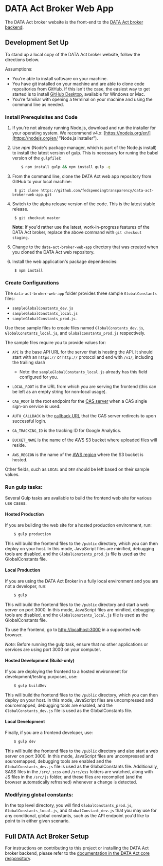 # DATA Act Broker Web App

The DATA Act broker website is the front-end to the [DATA Act broker backend](https://github.com/fedspendingtransparency/data-act-broker-backend "DATA Act broker backend").

## Development Set Up

To stand up a local copy of the DATA Act broker website, follow the directions below.

Assumptions:

* You're able to install software on your machine.
* You have git installed on your machine and are able to clone code repositories from GitHub. If this isn't the case, the easiest way to get started is to install [GitHub Desktop](https://desktop.github.com/ "GitHub desktop"), available for Windows or Mac.
* You're familiar with opening a terminal on your machine and using the command line as needed.

### Install Prerequisites and Code

1. If you're not already running Node.js, download and run the installer for your operating system. We recommend v4.x: [https://nodejs.org/en/](https://nodejs.org/en/ "Node.js installer").

2. Use *npm* (Node's package manager, which is part of the Node.js install) to install the latest version of gulp. This is necessary for runing the babel version of the `gulpfile`):

    ```bash
        $ npm install gulp && npm install gulp -g
    ```

3. From the command line, clone the DATA Act web app repository from GitHub to your local machine:

        $ git clone https://github.com/fedspendingtransparency/data-act-broker-web-app.git

4. Switch to the alpha release version of the code. This is the latest stable release.

        $ git checkout master

    **Note:** If you'd rather use the latest, work-in-progress features of the DATA Act broker, replace the above command with `git checkout staging`.

5. Change to the `data-act-broker-web-app` directory that was created when you cloned the DATA Act web repository.

6. Install the web application's package dependencies:

        $ npm install


### Create Configurations

The `data-act-broker-web-app` folder provides three sample `GlobalConstants` files:

 * `sampleGlobalConstants_dev.js`
 * `sampleGlobalConstants_local.js`
 * `sampleGlobalConstants_prod.js`.

Use these sample files to create files named `GlobalConstants_dev.js`, `GlobalConstants_local.js`, and `GlobalConstants_prod.js` respectively.

The sample files require you to provide values for:

* `API` is the base API URL for the server that is hosting the API. It should start with an `https://` or `http://` protocol and end with `/v1/`, including the trailing slash

	* Note: the `sampleGlobalConstants_local.js` already has this field configured for you.

* `LOCAL_ROOT` is the URL from which you are serving the frontend (this can be left as an empty string for non-local usage).
* `CAS_ROOT` is the root endpoint for the [CAS server](https://apereo.github.io/cas/4.2.x/protocol/CAS-Protocol-Specification.html#cas-uris) when a CAS single sign-on service is used.
* `AUTH_CALLBACK` is the [callback URL](https://apereo.github.io/cas/4.2.x/protocol/CAS-Protocol-Specification.html#response) that the CAS server redirects to upon successful login.
* `GA_TRACKING_ID` is the tracking ID for Google Analytics.
* `BUCKET_NAME` is the name of the AWS S3 bucket where uploaded files will reside.
* `AWS_REGION` is the name of the [AWS region](http://docs.aws.amazon.com/general/latest/gr/rande.html) where the S3 bucket is hosted.

Other fields, such as `LOCAL` and `DEV` should be left based on their sample values.

### Run gulp tasks:

Several Gulp tasks are available to build the frontend web site for various use cases.

#### Hosted Production

If you are building the web site for a hosted production environment, run:

```bash
	$ gulp production
```
This will build the frontend files to the `/public` directory, which you can then deploy on your host. In this mode, JavaScript files are minified, debugging tools are disabled, and the `GlobalConstants_prod.js` file is used as the GlobalConstants file.

#### Local Production

If you are using the DATA Act Broker in a fully local environment and you are not a developer, run:

```bash
	$ gulp
```
This will build the frontend files to the `/public` directory and start a web server on port 3000. In this mode, JavaScript files are minified, debugging tools are disabled, and the `GlobalConstants_local.js` file is used as the GlobalConstants file.

To use the frontend, go to [http://localhost:3000](http://localhost:3000) in a supported web browser.

*Note:* Before running the gulp task, ensure that no other applications or services are using port 3000 on your computer.

#### Hosted Development (Build-only)

If you are deploying the frontend to a hosted environment for development/testing purposes, use:

```bash
	$ gulp buildDev
```
This will build the frontend files to the `/public` directory, which you can then deploy on your host. In this mode, JavaScript files are uncompressed and sourcemapped, debugging tools are enabled, and the `GlobalConstants_dev.js` file is used as the GlobalConstants file.

#### Local Development

Finally, if you are a frontend developer, use:

```bash
	$ gulp dev
```

This will build the frontend files to the `/public` directory and also start a web server on port 3000. In this mode, JavaScript files are uncompressed and sourcemapped, debugging tools are enabled and the `GlobalConstants_dev.js` file is used as the GlobalConstants file. Additionally, SASS files in the `/src/_scss` and `/src/css` folders are watched, along with JS files in the `/src/js` folder, and these files are recompiled (and the browser automatically refreshed) whenever a change is detected.


### Modifying global constants:

In the top level directory, you will find `GlobalConstants_prod.js`, `GlobalConstants_local.js`, and `GlobalConstant_dev.js` that you may use for any conditional, global constants, such as the API endpoint you'd like to point to in either given scenario.

## Full DATA Act Broker Setup

For instructions on contributing to this project or installing the DATA Act broker backend, please refer to the [documentation in the DATA Act core responsitory](https://github.com/fedspendingtransparency/data-act-core/blob/master/doc/INSTALL.md "DATA Act broker installation guide").
